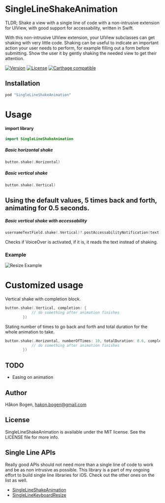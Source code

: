 # SingleLineShakeAnimation
TLDR; Shake a view with a single line of code with a non-intrusive extension for UIView, with good support for accessability, written in Swift.

With this non-intrusive UIView extension, your UIView subclasses can get shaking with very little code. 
Shaking can be useful to indicate an important action your user needs to perform, for example filling out a form before submitting. Show the user it by gently shaking the needed view to get their attention.


[![Version](https://img.shields.io/cocoapods/v/SingleLineShakeAnimation.svg?style=flat)](http://cocoadocs.org/docsets/SingleLineShakeAnimation)
[![License](https://img.shields.io/cocoapods/l/SingleLineShakeAnimation.svg?style=flat)](http://cocoadocs.org/docsets/SingleLineShakeAnimation)
[![Carthage compatible](https://img.shields.io/badge/Carthage-compatible-4BC51D.svg?style=flat)](https://github.com/haaakon/SingleLineShakeAnimation)

## Installation
```ruby
pod "SingleLineShakeAnimation"
```

Usage
=====
#### import library 
```swift
import SingleLineShakeAnimation
```

##### Basic horizontal shake
```swift
button.shake(.Horizontal)
```
##### Basic vertical shake
```swift
button.shake(.Vertical)
```
Using the default values, 5 times back and forth, animating for 0.5 seconds.
--------
##### Basic vertical shake with accessability
```swift
usernameTextField.shake(.Vertical)?.postAccessabilityNotification(text:"You need to write a username before tapping login button")
```
Checks if VoiceOver is activated, if it is, it reads the text instead of shaking.

### Example
![Resize Example](https://raw.githubusercontent.com/haaakon/SingleLineShakeAnimation/master/example.gif)


Customized usage
=====
Vertical shake with completion block.
```swift
button.shake(.Vertical, completion: { 
            // do something after animation finishes
        })
```

Stating number of times to go back and forth and total duration for the whole animation to take.
```swift
button.shake(.Horizontal, numberOfTimes: 10, totalDuration: 0.6, completion: {
            // do something after animation finishes
        })
```

## TODO
- Easing on animation

## Author

Håkon Bogen, hakon.bogen@gmail.com

## License

SingleLineShakeAnimation is available under the MIT license. See the LICENSE file for more info.

## Single Line APIs
Really good APIs should not need more than a single line of code to work and be as non intrusive as possible. This library is a part of my ongoing effort to build single line libraries for iOS. Check out the other ones on the list as well.
- [SingleLineShakeAnimation](https://github.com/haaakon/SingleLineShakeAnimation)
- [SingleLineKeyboardResize](https://github.com/haaakon/SingleLineKeyboardResize)
